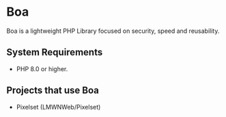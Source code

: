 # Boa
Boa is a lightweight PHP Library focused on security, speed and reusability.

## System Requirements
- PHP 8.0 or higher.

## Projects that use Boa
- Pixelset (LMWNWeb/Pixelset)
